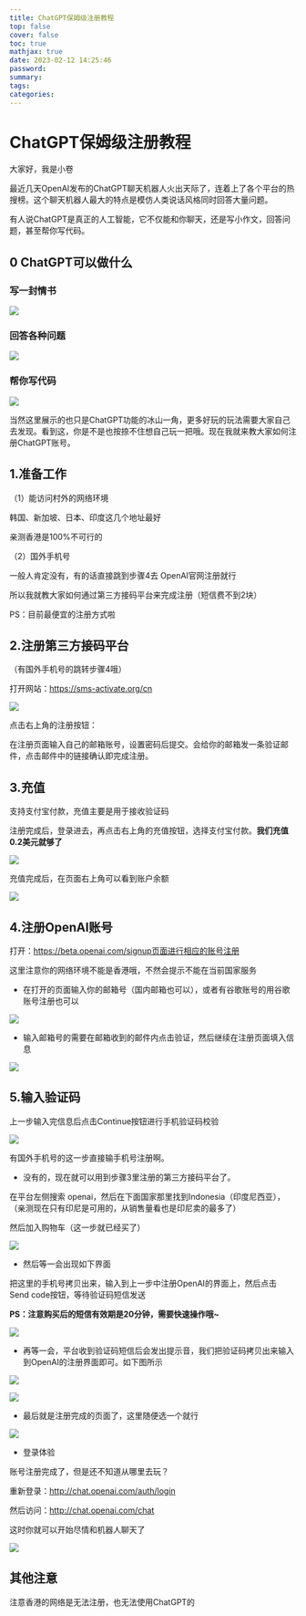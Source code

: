 ```yaml
---
title: ChatGPT保姆级注册教程
top: false
cover: false
toc: true
mathjax: true
date: 2023-02-12 14:25:46
password:
summary:
tags:
categories:
---
```

# ChatGPT保姆级注册教程

大家好，我是小卷

最近几天OpenAI发布的ChatGPT聊天机器人火出天际了，连着上了各个平台的热搜榜。这个聊天机器人最大的特点是模仿人类说话风格同时回答大量问题。

有人说ChatGPT是真正的人工智能，它不仅能和你聊天，还是写小作文，回答问题，甚至帮你写代码。

## 0 ChatGPT可以做什么

### 写一封情书

![](/Users/yuyunlong/Pictures/博客/chatGPT/13.png)

### 回答各种问题

![](/Users/yuyunlong/Pictures/博客/chatGPT/16.png)

### 帮你写代码

![](/Users/yuyunlong/Pictures/博客/chatGPT/15.png)

当然这里展示的也只是ChatGPT功能的冰山一角，更多好玩的玩法需要大家自己去发现。看到这，你是不是也按捺不住想自己玩一把哦。现在我就来教大家如何注册ChatGPT账号。

## 1.准备工作

（1）能访问村外的网络环境

韩国、新加坡、日本、印度这几个地址最好

亲测香港是100%不可行的

（2）国外手机号

一般人肯定没有，有的话直接跳到步骤4去 OpenAI官网注册就行

所以我就教大家如何通过第三方接码平台来完成注册（短信费不到2块）

PS：目前最便宜的注册方式啦

## 2.注册第三方接码平台

（有国外手机号的跳转步骤4哦）

打开网站：https://sms-activate.org/cn

![](/Users/yuyunlong/Pictures/博客/chatGPT/1.png)

点击右上角的注册按钮：

在注册页面输入自己的邮箱账号，设置密码后提交。会给你的邮箱发一条验证邮件，点击邮件中的链接确认即完成注册。

## 3.充值

支持支付宝付款，充值主要是用于接收验证码

注册完成后，登录进去，再点击右上角的充值按钮，选择支付宝付款。**我们充值0.2美元就够了**

![](/Users/yuyunlong/Pictures/博客/chatGPT/2.png)

充值完成后，在页面右上角可以看到账户余额

![](/Users/yuyunlong/Pictures/博客/chatGPT/3.png)



## 4.注册OpenAI账号

打开：https://beta.openai.com/signup页面进行相应的账号注册

这里注意你的网络环境不能是香港哦，不然会提示不能在当前国家服务

* 在打开的页面输入你的邮箱号（国内邮箱也可以），或者有谷歌账号的用谷歌账号注册也可以

![](/Users/yuyunlong/Pictures/博客/chatGPT/4.png)

* 输入邮箱号的需要在邮箱收到的邮件内点击验证，然后继续在注册页面填入信息

![](/Users/yuyunlong/Pictures/博客/chatGPT/6.png)

## 5.输入验证码

上一步输入完信息后点击Continue按钮进行手机验证码校验

![](/Users/yuyunlong/Pictures/博客/chatGPT/6_1.png)

有国外手机号的这一步直接输手机号注册啊。

* 没有的，现在就可以用到步骤3里注册的第三方接码平台了。

在平台左侧搜索 openai，然后在下面国家那里找到Indonesia（印度尼西亚），（亲测现在只有印尼是可用的，从销售量看也是印尼卖的最多了）

然后加入购物车（这一步就已经买了）

![](/Users/yuyunlong/Pictures/博客/chatGPT/7.png)

* 然后等一会出现如下界面

把这里的手机号拷贝出来，输入到上一步中注册OpenAI的界面上，然后点击 Send code按钮，等待验证码短信发送

**PS：注意购买后的短信有效期是20分钟，需要快速操作哦~**

![](/Users/yuyunlong/Pictures/博客/chatGPT/8.png)

* 再等一会，平台收到验证码短信后会发出提示音，我们把验证码拷贝出来输入到OpenAI的注册界面即可。如下图所示


![](/Users/yuyunlong/Pictures/博客/chatGPT/10.png)

![](/Users/yuyunlong/Pictures/博客/chatGPT/9.png)

* 最后就是注册完成的页面了，这里随便选一个就行

![](/Users/yuyunlong/Pictures/博客/chatGPT/11.png)

* 登录体验

账号注册完成了，但是还不知道从哪里去玩？

重新登录：http://chat.openai.com/auth/login

然后访问：http://chat.openai.com/chat

这时你就可以开始尽情和机器人聊天了

![](/Users/yuyunlong/Pictures/博客/chatGPT/13.png)

## 其他注意

注意香港的网络是无法注册，也无法使用ChatGPT的